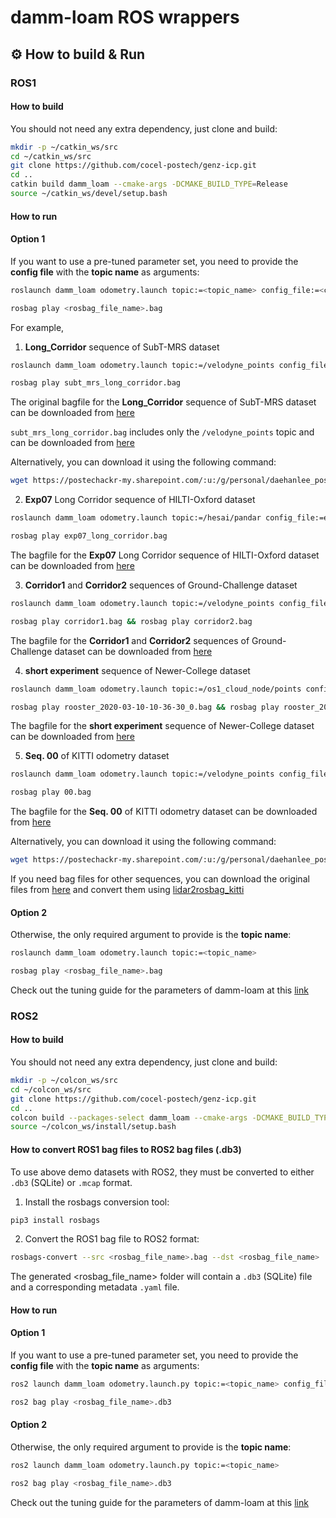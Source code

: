 # damm-loam ROS wrappers

## :gear: How to build & Run

### ROS1

#### How to build

You should not need any extra dependency, just clone and build:
    
```sh
mkdir -p ~/catkin_ws/src
cd ~/catkin_ws/src
git clone https://github.com/cocel-postech/genz-icp.git
cd ..
catkin build damm_loam --cmake-args -DCMAKE_BUILD_TYPE=Release
source ~/catkin_ws/devel/setup.bash
```

#### How to run

#### Option 1

If you want to use a pre-tuned parameter set, you need to provide the **config file** with the **topic name** as arguments:

```sh
roslaunch damm_loam odometry.launch topic:=<topic_name> config_file:=<config_file_name>.yaml
```
```sh
rosbag play <rosbag_file_name>.bag
```

For example,

1. **Long_Corridor** sequence of SubT-MRS dataset

```sh
roslaunch damm_loam odometry.launch topic:=/velodyne_points config_file:=long_corridor.yaml
```
```sh
rosbag play subt_mrs_long_corridor.bag
```

The original bagfile for the **Long_Corridor** sequence of SubT-MRS dataset can be downloaded from [here][long_corridor_original_link]

`subt_mrs_long_corridor.bag` includes only the `/velodyne_points` topic and can be downloaded from [here][long_corridor_link]

[long_corridor_original_link]: https://superodometry.com/iccv23_challenge_Mul
[long_corridor_link]: https://postechackr-my.sharepoint.com/:u:/g/personal/daehanlee_postech_ac_kr/EduGeuaT5ypBvSQY539XFEgBRSsQSUopeNjalk9jJqyq5Q?e=yFaLEN

Alternatively, you can download it using the following command:

```sh
wget https://postechackr-my.sharepoint.com/:u:/g/personal/daehanlee_postech_ac_kr/EduGeuaT5ypBvSQY539XFEgBRSsQSUopeNjalk9jJqyq5Q?e=2IM8ed&download=1 -O subt_mrs_long_corridor.zip
```

2. **Exp07** Long Corridor sequence of HILTI-Oxford dataset

```sh
roslaunch damm_loam odometry.launch topic:=/hesai/pandar config_file:=exp07.yaml
```
```sh
rosbag play exp07_long_corridor.bag
```

The bagfile for the **Exp07** Long Corridor sequence of HILTI-Oxford dataset can be downloaded from [here][exp07_link]

[exp07_link]: https://hilti-challenge.com/dataset-2022.html

3. **Corridor1** and **Corridor2** sequences of Ground-Challenge dataset

```sh
roslaunch damm_loam odometry.launch topic:=/velodyne_points config_file:=corridor.yaml
```
```sh
rosbag play corridor1.bag && rosbag play corridor2.bag
```

The bagfile for the **Corridor1** and **Corridor2** sequences of Ground-Challenge dataset can be downloaded from [here][ground_challenge_link]

[ground_challenge_link]: https://github.com/sjtuyinjie/Ground-Challenge

4. **short experiment** sequence of Newer-College dataset

```sh
roslaunch damm_loam odometry.launch topic:=/os1_cloud_node/points config_file:=newer_college.yaml
```
```sh
rosbag play rooster_2020-03-10-10-36-30_0.bag && rosbag play rooster_2020-03-10-10-39-18_1.bag && rosbag play rooster_2020-03-10-10-42-05_2.bag && rosbag play rooster_2020-03-10-10-44-52_3.bag && rosbag play rooster_2020-03-10-10-47-39_4.bag && rosbag play rooster_2020-03-10-10-50-26_5.bag && rosbag play rooster_2020-03-10-10-53-13_6.bag && rosbag play rooster_2020-03-10-10-56-00_7.bag && rosbag play rooster_2020-03-10-10-58-47_8.bag && rosbag play rooster_2020-03-10-11-01-34_9.bag
```

The bagfile for the **short experiment** sequence of Newer-College dataset can be downloaded from [here][newer_college_link]

[newer_college_link]: https://ori-drs.github.io/newer-college-dataset/

5. **Seq. 00** of KITTI odometry dataset

```sh
roslaunch damm_loam odometry.launch topic:=/velodyne_points config_file:=kitti.yaml
```
```sh
rosbag play 00.bag
```

The bagfile for the **Seq. 00** of KITTI odometry dataset can be downloaded from [here][00_link]

[00_link]: https://postechackr-my.sharepoint.com/:u:/g/personal/daehanlee_postech_ac_kr/EVxChaGoOiJIr5vTy44DNUIBlAs4Mbld5wj94qJYyWwAKg?e=QjhpLE

Alternatively, you can download it using the following command:

```sh
wget https://postechackr-my.sharepoint.com/:u:/g/personal/daehanlee_postech_ac_kr/EVxChaGoOiJIr5vTy44DNUIBlAs4Mbld5wj94qJYyWwAKg?e=ZPE6JT&download=1 -O 00.zip
```

If you need bag files for other sequences, you can download the original files from [here][kitti_link] and convert them using [lidar2rosbag_kitti][lidar2rosbag_kitti_link]

[kitti_link]: https://www.cvlibs.net/datasets/kitti/eval_odometry.php
[lidar2rosbag_kitti_link]: https://github.com/AbnerCSZ/lidar2rosbag_KITTI

#### Option 2

Otherwise, the only required argument to provide is the **topic name**:

```sh
roslaunch damm_loam odometry.launch topic:=<topic_name>
```
```sh
rosbag play <rosbag_file_name>.bag
```

Check out the tuning guide for the parameters of damm-loam at this [link][tuning_guide_link]

[tuning_guide_link]: https://github.com/cocel-postech/genz-icp/blob/master/ros/config/parameter_tuning_guide.md

### ROS2

#### How to build

You should not need any extra dependency, just clone and build:
    
```sh
mkdir -p ~/colcon_ws/src
cd ~/colcon_ws/src
git clone https://github.com/cocel-postech/genz-icp.git
cd ..
colcon build --packages-select damm_loam --cmake-args -DCMAKE_BUILD_TYPE=Release --symlink-install
source ~/colcon_ws/install/setup.bash
```

#### How to convert ROS1 bag files to ROS2 bag files (.db3)

To use above demo datasets with ROS2, they must be converted to either `.db3` (SQLite) or `.mcap` format.

1. Install the rosbags conversion tool:
```sh
pip3 install rosbags
```

2. Convert the ROS1 bag file to ROS2 format:
```sh
rosbags-convert --src <rosbag_file_name>.bag --dst <rosbag_file_name>
```

The generated <rosbag_file_name> folder will contain a `.db3` (SQLite) file and a corresponding metadata `.yaml` file.

#### How to run

#### Option 1

If you want to use a pre-tuned parameter set, you need to provide the **config file** with the **topic name** as arguments:

```sh
ros2 launch damm_loam odometry.launch.py topic:=<topic_name> config_file:=<config_file_name>.yaml
```
```sh
ros2 bag play <rosbag_file_name>.db3
```

#### Option 2

Otherwise, the only required argument to provide is the **topic name**:

```sh
ros2 launch damm_loam odometry.launch.py topic:=<topic_name>
```
```sh
ros2 bag play <rosbag_file_name>.db3
```

Check out the tuning guide for the parameters of damm-loam at this [link][tuning_guide_link]
